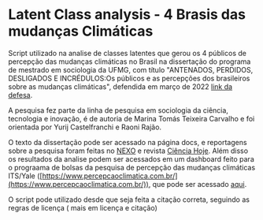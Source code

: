 # Latent Class analysis - 4 Brasis das mudanças Climáticas

Script utilizado na analise de classes latentes que gerou os 4 públicos de percepção das mudanças climáticas no Brasil na dissertação do programa de mestrado em sociologia da UFMG, com título "ANTENADOS, PERDIDOS, DESLIGADOS E INCRÉDULOS:Os públicos e as percepções dos brasileiros sobre as mudanças climáticas", defendida em março de 2022 [link da defesa](https://www.youtube.com/live/UJ9iBV4IO7A?feature=share). 

A pesquisa fez parte da linha de pesquisa em sociologia da ciência, tecnologia e inovação, é de autoria de Marina Tomás Teixeira Carvalho e foi orientada por Yurij Castelfranchi e Raoni Rajão.

O texto da dissertação pode ser acessado na página docs, e reportagens sobre a pesquisa foram feitas no [NEXO](https://www.nexojornal.com.br/academico/2022/05/26/As-percep%C3%A7%C3%B5es-dos-brasileiros-sobre-as-mudan%C3%A7as-clim%C3%A1ticas) e revista [Ciência Hoje](https://cienciahoje.org.br/artigo/quatro-brasis-frente-as-mudancas-climaticas/). Além disso os resultados da analise podem ser acessados em um dashboard feito para o prograama de bolsas da pesquisa de percepção das mudanças climáticas ITS/Yale ([https://www.percepcaoclimatica.com.br/](https://www.percepcaoclimatica.com.br/)), que pode ser acessado [aqui](https://marinattomas.github.io/publicos.mudanca.climatica.br/).

O script pode utilizado desde que seja feita a citação correta, seguindo as regras de licença ( mais em licença e citação)
